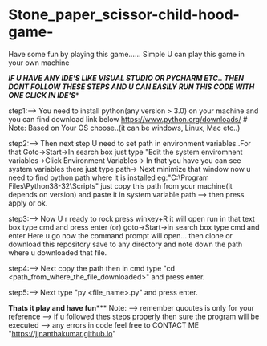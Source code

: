 # Stone_paper_scissor-child-hood-game-
Have some fun by playing this game......
Simple U can play this game in your own machine

***IF U HAVE ANY IDE'S LIKE VISUAL STUDIO OR PYCHARM ETC.. THEN DONT FOLLOW THESE STEPS AND U CAN EASILY RUN THIS CODE WITH ONE CLICK IN IDE'S****

step1:--> You need to install python(any version > 3.0) on your machine and you can find download link below
          https://www.python.org/downloads/  # Note: Based on Your OS choose..(it can be windows, Linux, Mac etc..)
          
step2:--> Then next step U need to set path in environment variables..For that Goto->Start->In search box just type "Edit the system enviromnent variables->Click Environment Variables-> In that you have you can see system variables there just type path->
          Next minimize that window now u need to find python path where it is installed eg:"C:\Program Files\Python38-32\Scripts" just copy this path from your machine(it depends on version)
          and paste it in system variable path --> then press apply or ok.
          
step3:--> Now U r ready to rock press winkey+R it will open run in that text box type cmd and press enter (or) goto->Start->in search box type cmd and enter
          Here u go now the command prompt will open... then clone or download this repository save to any directory and note down the path where u downloaded that file.
          
step4:--> Next copy the path then in cmd type "cd <path_from_where_the_file_downloaded>" and press enter.

step5:--> Next type "py <file_name>.py" and press enter. 

****************************************************Thats it play and have fun*******************************************************
Note:
    --> remember quoutes is only for your reference
    --> if u followed thes steps properly then sure the program will be executed
    --> any errors in code feel free to CONTACT ME "https://jjnanthakumar.github.io"

          
